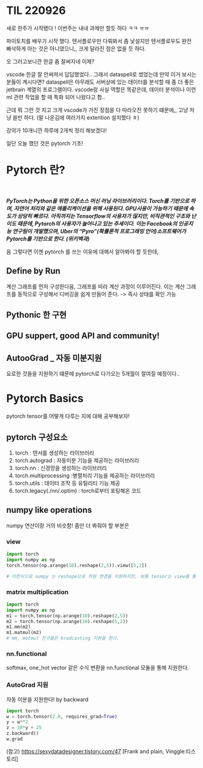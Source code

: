 # TIL  220926

새로 한주가 시작됐다 ! 이번주는 내내 과제만 할듯 하다 ㅋㅋ ㅠㅠ

파이토치를 배우기 시작 했다. 텐서플로우만 다뤄봐서 좀 낯설지만 텐서플로우도 완전 빠삭하게 아는 것은 아니였으니,, 크게 달라진 점은 없을 듯 하다.

오 그러고보니깐 한글 좀 잘써지네 이제? 

vscode 한글 잘 안써져서 답답했었다.. 그래서 dataspell로 썼었는데
만약 이거 보시는 분들이 계시다면? dataspell은 아무래도 서버상에 있는 데이터를 분석할 때 좀 더 좋은 jetbrain 계열의 프로그램이다. vscode랑 사실 역할은 똑같은데, 데이터 분석이나 이런 ml 관련 작업을 할 때 특화 되어 나왔다고 함..

근데 뭐 그런 것 치고 크게 vscode가 가진 장점을 다 따라오진 못하기 떄문에,, 고냥 저냥 쓸만 하다. 
(말 나온김에 여러가지 extention 설치했다 ㅎ)

강의가 10개니깐 하루에 2개씩 정리 해보겠다!
ㅤ

일단 오늘 했던 것은 pytorch 기초! 

# Pytorch 란? ㅤ
ㅤ

***PyTorch는 Python을 위한 오픈소스 머신 러닝 라이브러리이다. Torch를 기반으로 하며, 자연어 처리와 같은 애플리케이션을 위해 사용된다. GPU사용이 가능하기 때문에 속도가 상당히 빠르다. 아직까지는 Tensorflow의 사용자가 많지만, 비직관적인 구조와 난이도 때문에, Pytorch의 사용자가 늘어나고 있는 추세이다. 이는 Facebook의 인공지능 연구팀이 개발했으며, Uber의 “Pyro”(확률론적 프로그래밍 언어)소프트웨어가 Pytorch를 기반으로 한다. (위키백과)***

음 그렇다면 이젠 pytorch 를 쓰는 이유에 대해서 알아봐야 할 듯한데,  

## Define by Run

계산 그래프를 먼저 구성한다음, 그래프를 따라 계산 과정이 이루어진다. 이는 계산 그래프를 동적으로 구성해서 디버깅을 쉽게 만들어 준다. 
-> 즉시 상태를 확인 가능

## Pythonic 한 구현

## GPU suppert, good API and community!

## AutooGrad _ 자동 미분지원

요로한 것들을 지원하기 떄문에 pytorch로 다가오는 5개월이 절여질 예정이다..


# Pytorch Basics

pytorch tensor를 어떻게 다루는 지에 대해 공부해보자!


## pytorch 구성요소 
1. torch : 텐서를 생성하는 라이브러리
2. torch.autograd : 자동미분 기능을 제공하는 라이브러리
3. torch.nn : 신경망을 생성하는 라이브러리
4. torch.multiprocessing :병렬처리 기능을 제공하는 라이브러리
5. torch.utils : 데이터 조작 등 유틸리티 기능 제공
6. torch.legacy(./nn/.optim) : torch로부터 포팅해온 코드 



## **numpy like operations**
numpy 연산이랑 거의 비슷함! 
좀만 더 봐줘야 할 부분은 

### **view**

~~~python
import torch
import numpy as np
torch.tensor(np.arange(10).reshape(2,5)).view([5,2])

# 이런식으로 numpy 는 reshape으로 차원 변경을 지원하지만, 보통 tensor는 view를 통해서 차원변경을 지원한다! 

~~~


### **matrix multiplication**

~~~python
import torch
import numpy as np
m1 = torch.tensor(np.arange(10).reshape(2,5))
m2 = torch.tensor(np.arange(10).reshape(5,2))
m1.mm(m2)
m1.matmul(m2)
# mm, matmul 친구들은 bradcasting 지원을 한다.
~~~
### **nn.functional**

softmax, one_hot vector 같은 수식 변환을 nn.functional 모듈을 통해 지원한다.

### **AutoGrad** 지원
자동 미분을 지원한다! by backward 

~~~python
import torch 
w = torch.tensor(2.0, requires_grad=True)
y = w**2
z = 10*y + 25
z.backward()
w.grad
~~~




(참고) https://sexydatadesigner.tistory.com/47 [Frank and plain, Vinggle:티스토리] 